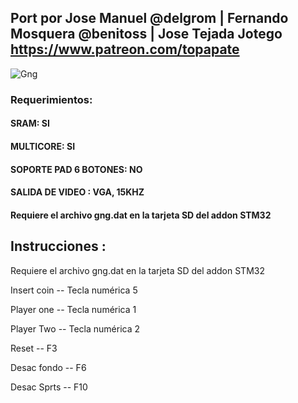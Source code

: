 ## Port por Jose Manuel @delgrom | Fernando Mosquera @benitoss | Jose Tejada Jotego https://www.patreon.com/topapate

![Gng](https://user-images.githubusercontent.com/31018768/70318513-881f6380-1820-11ea-9b02-4da83773d88d.jpg)

### Requerimientos:

#### SRAM: SI

#### MULTICORE: SI

#### SOPORTE PAD 6 BOTONES: NO

#### SALIDA DE VIDEO : VGA, 15KHZ

#### Requiere el archivo gng.dat en la tarjeta SD del addon STM32

## Instrucciones :

Requiere el archivo gng.dat en la tarjeta SD del addon STM32

Insert coin -- Tecla numérica 5 

Player one  -- Tecla numérica 1

Player Two  -- Tecla numérica 2

Reset       -- F3

Desac fondo -- F6

Desac Sprts -- F10
